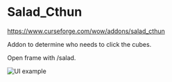 # Salad_Cthun

https://www.curseforge.com/wow/addons/salad_cthun

Addon to determine who needs to click the cubes.

Open frame with /salad.

![UI example](http://i.imgur.com/88LiTs5.png)

